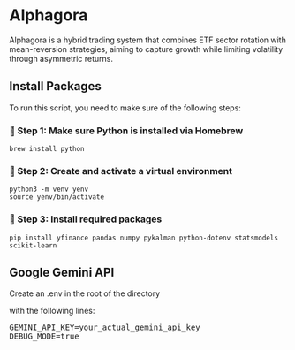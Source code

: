 # Alphagora
Alphagora is a hybrid trading system that combines ETF sector rotation with mean-reversion strategies, aiming to capture growth while limiting volatility through asymmetric returns.

## Install Packages
To run this script, you need to make sure of the following steps:

### 📌 Step 1: Make sure Python is installed via Homebrew
`brew install python`

### 📌 Step 2: Create and activate a virtual environment
`python3 -m venv yenv`<br>
`source yenv/bin/activate`

### 📌 Step 3: Install required packages
`pip install yfinance pandas numpy pykalman python-dotenv statsmodels scikit-learn`

## Google Gemini API
Create an .env in the root of the directory

with the following lines:

<pre>
GEMINI_API_KEY=your_actual_gemini_api_key
DEBUG_MODE=true
<pre>